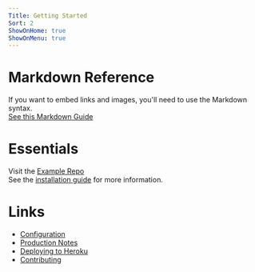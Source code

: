 ```yaml
---
Title: Getting Started
Sort: 2
ShowOnHome: true
ShowOnMenu: true
---
```


# Markdown Reference

If you want to embed links and images, you'll need to use the Markdown syntax.  
[See this Markdown Guide](https://www.markdownguide.org/cheat-sheet)

# Essentials

Visit the [Example Repo](https://github.com/raneto/example)  
See the [installation guide](https://docs.raneto.com/install/installing-raneto) for more information.

# Links

- [Configuration](https://docs.raneto.com/usage/configuration)
- [Production Notes](https://docs.raneto.com/install/production-notes)
- [Deploying to Heroku](https://docs.raneto.com/tutorials/deploying-raneto-to-heroku)
- [Contributing](https://github.com/ryanlelek/Raneto/blob/main/CONTRIBUTE.md)
